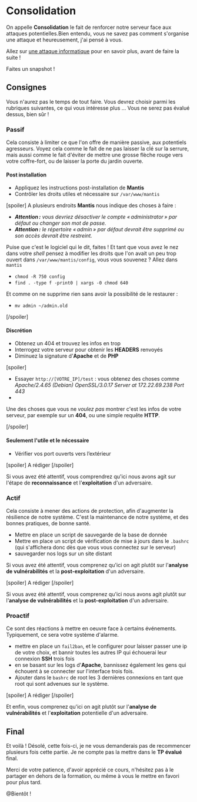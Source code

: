 # Consolidation
On appelle **Consolidation** le fait de renforcer notre serveur face aux attaques potentielles.Bien entendu, vous ne savez pas comment s'organise une attaque et heureusement, j'ai pensé à vous.

Allez sur [une attaque informatique](https://tunkasina.github.io/CoursPereBoullard/#/./Appendices/App.04%20attaque%20informatique.md) pour en savoir plus, avant de faire la suite !

<div class="astuce">Faites un snapshot !</div>

## Consignes
Vous n'aurez pas le temps de tout faire. Vous devrez choisir parmi les rubriques suivantes, ce qui vous intéresse plus ... Vous ne serez pas évalué dessus, bien sûr !

### Passif
Cela consiste à limiter ce que l'on offre de manière passive, aux potentiels agresseurs. Voyez cela comme le fait de ne pas laisser la clé sur la serrure, mais aussi comme le fait d'éviter de mettre une grosse flèche rouge vers votre coffre-fort, ou de laisser la porte du jardin ouverte.

#### Post installation
 - Appliquez les instructions post-installation de **Mantis** 
 - Contrôler les droits utiles et nécessaire sur `/var/www/mantis`

[spoiler]
A plusieurs endroits **Mantis** nous indique des choses à faire :
 - _**Attention :** vous devriez désactiver le compte « administrator » par défaut ou changer son mot de passe._
 - _**Attention :** le répertoire « admin » par défaut devrait être supprimé ou son accès devrait être restreint._

Puise que c'est le logiciel qui le dit, faites ! Et tant que vous avez le nez dans votre _shell_ pensez à modifier les droits que l'on avait un peu trop ouvert dans `/var/www/mantis/config`, vous vous souvenez ? Allez dans `mantis`
 - `chmod -R 750 config`
 - `find . -type f -print0 | xargs -0 chmod 640`

Et comme on ne supprime rien sans avoir la possibilité de le restaurer :
 - `mv admin ~/admin.old`

[/spoiler]

#### Discrétion
 - Obtenez un 404 et trouvez les infos en trop
 - Interrogez votre serveur pour obtenir les **HEADERS** renvoyés
 - Diminuez la signature d'**Apache** et de **PHP**

[spoiler]
 - Essayer `http://[VOTRE_IP]/test` : vous obtenez des choses comme _Apache/2.4.65 (Debian) OpenSSL/3.0.17 Server at 172.22.69.238 Port 443_
 - 
Une des choses que vous ne _voulez pas_ montrer c'est les infos de votre serveur, par exemple sur un **404**, ou une simple requête **HTTP**. 

[/spoiler]

#### Seulement l'utile et le nécessaire
 - Vérifier vos port ouverts vers l’extérieur

[spoiler]
A rédiger
[/spoiler]

Si vous avez été attentif, vous comprendrez qu'ici nous avons agit sur l'étape de **reconnaissance** et l'**exploitation** d'un adversaire.
### Actif
Cela consiste à mener des actions de protection, afin d'augmenter la résilience de notre système. C'est la maintenance de notre système, et des bonnes pratiques, de bonne santé.
 - Mettre en place un script de sauvegarde de la base de donnée
 - Mettre en place un script de vérification de mise à jours dans le `.bashrc` (qui s'affichera donc dès que vous vous connectez sur le serveur)
 - sauvegarder nos logs sur un site distant

Si vous avez été attentif, vous comprenez qu'ici on agit plutôt sur l'**analyse de vulnérabilités** et la **post-exploitation** d'un adversaire.

[spoiler]
A rédiger
[/spoiler]

Si vous avez été attentif, vous comprenez qu'ici nous avons agit plutôt sur l'**analyse de vulnérabilités** et la **post-exploitation** d'un adversaire.
### Proactif
Ce sont des réactions à mettre en oeuvre face à certains événements. Typiquement, ce sera votre système d'alarme.
 - mettre en place un `fail2ban`, et le configurer pour laisser passer une ip de votre choix, et bannir toutes les autres IP qui échouerai leur connexion **SSH** trois fois
 - en se basant sur les logs d'**Apache**, bannissez également les gens qui échouent à se connecter sur l'interface trois fois.
 - Ajouter dans le `bashrc` de root les 3 dernières connexions en tant que root qui sont advenues sur le système.

[spoiler]
A rédiger
[/spoiler]

Et enfin, vous comprenez qu'ici on agit plutôt sur l'**analyse de vulnérabilités** et l'**exploitation** potentielle d'un adversaire.
## Final
Et voilà ! Désolé, cette fois-ci, je ne vous demanderais pas de recommencer plusieurs fois cette partie. Je ne compte pas la mettre dans le **TP évalué** final.

Merci de votre patience, d'avoir apprécié ce cours, n'hésitez pas à le partager en dehors de la formation, ou même à vous le mettre en favori pour plus tard.

@Bientôt !



